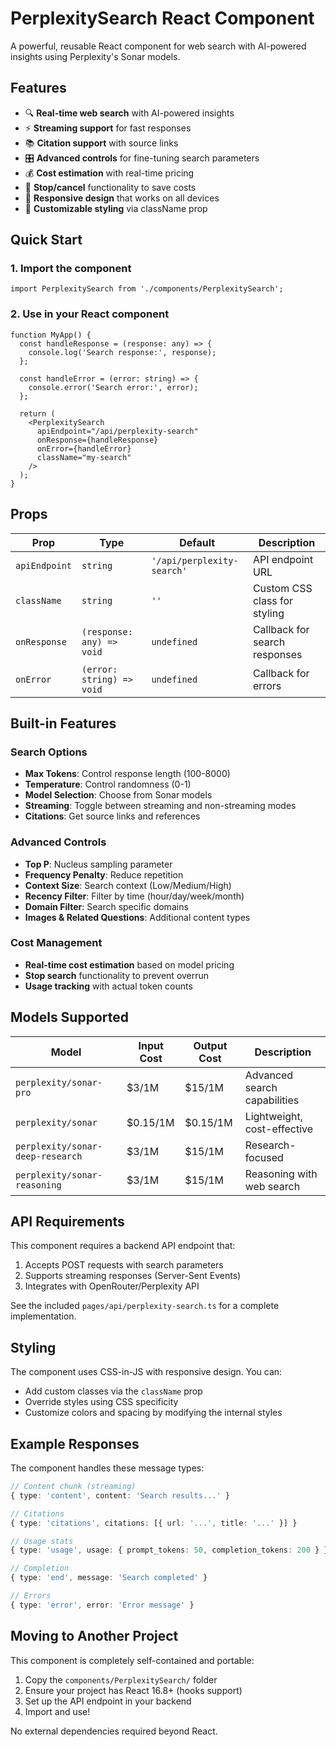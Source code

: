 # PerplexitySearch React Component

A powerful, reusable React component for web search with AI-powered insights using Perplexity's Sonar models.

## Features

- 🔍 **Real-time web search** with AI-powered insights
- ⚡ **Streaming support** for fast responses
- 📚 **Citation support** with source links
- 🎛️ **Advanced controls** for fine-tuning search parameters
- 💰 **Cost estimation** with real-time pricing
- 🛑 **Stop/cancel** functionality to save costs
- 📱 **Responsive design** that works on all devices
- 🎨 **Customizable styling** via className prop

## Quick Start

### 1. Import the component

```tsx
import PerplexitySearch from './components/PerplexitySearch';
```

### 2. Use in your React component

```tsx
function MyApp() {
  const handleResponse = (response: any) => {
    console.log('Search response:', response);
  };

  const handleError = (error: string) => {
    console.error('Search error:', error);
  };

  return (
    <PerplexitySearch
      apiEndpoint="/api/perplexity-search"
      onResponse={handleResponse}
      onError={handleError}
      className="my-search"
    />
  );
}
```

## Props

| Prop | Type | Default | Description |
|------|------|---------|-------------|
| `apiEndpoint` | `string` | `'/api/perplexity-search'` | API endpoint URL |
| `className` | `string` | `''` | Custom CSS class for styling |
| `onResponse` | `(response: any) => void` | `undefined` | Callback for search responses |
| `onError` | `(error: string) => void` | `undefined` | Callback for errors |

## Built-in Features

### Search Options
- **Max Tokens**: Control response length (100-8000)
- **Temperature**: Control randomness (0-1)
- **Model Selection**: Choose from Sonar models
- **Streaming**: Toggle between streaming and non-streaming modes
- **Citations**: Get source links and references

### Advanced Controls
- **Top P**: Nucleus sampling parameter
- **Frequency Penalty**: Reduce repetition
- **Context Size**: Search context (Low/Medium/High)
- **Recency Filter**: Filter by time (hour/day/week/month)
- **Domain Filter**: Search specific domains
- **Images & Related Questions**: Additional content types

### Cost Management
- **Real-time cost estimation** based on model pricing
- **Stop search** functionality to prevent overrun
- **Usage tracking** with actual token counts

## Models Supported

| Model | Input Cost | Output Cost | Description |
|-------|------------|-------------|-------------|
| `perplexity/sonar-pro` | $3/1M | $15/1M | Advanced search capabilities |
| `perplexity/sonar` | $0.15/1M | $0.15/1M | Lightweight, cost-effective |
| `perplexity/sonar-deep-research` | $3/1M | $15/1M | Research-focused |
| `perplexity/sonar-reasoning` | $3/1M | $15/1M | Reasoning with web search |

## API Requirements

This component requires a backend API endpoint that:
1. Accepts POST requests with search parameters
2. Supports streaming responses (Server-Sent Events)
3. Integrates with OpenRouter/Perplexity API

See the included `pages/api/perplexity-search.ts` for a complete implementation.

## Styling

The component uses CSS-in-JS with responsive design. You can:
- Add custom classes via the `className` prop
- Override styles using CSS specificity
- Customize colors and spacing by modifying the internal styles

## Example Responses

The component handles these message types:

```typescript
// Content chunk (streaming)
{ type: 'content', content: 'Search results...' }

// Citations
{ type: 'citations', citations: [{ url: '...', title: '...' }] }

// Usage stats
{ type: 'usage', usage: { prompt_tokens: 50, completion_tokens: 200 } }

// Completion
{ type: 'end', message: 'Search completed' }

// Errors
{ type: 'error', error: 'Error message' }
```

## Moving to Another Project

This component is completely self-contained and portable:

1. Copy the `components/PerplexitySearch/` folder
2. Ensure your project has React 16.8+ (hooks support)
3. Set up the API endpoint in your backend
4. Import and use!

No external dependencies required beyond React. 